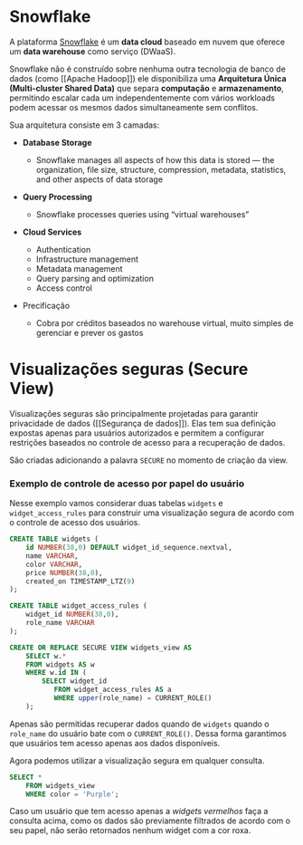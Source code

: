 # Snowflake

A plataforma [Snowflake](https://www.snowflake.com/pt_br/) é um **data cloud** baseado em nuvem que oferece um **data warehouse** como serviço (DWaaS).

Snowflake não é construído sobre nenhuma outra tecnologia de banco de dados (como [[Apache Hadoop]]) ele disponibiliza uma **Arquitetura Única (Multi-cluster Shared Data)** que separa **computação** e **armazenamento**, permitindo escalar cada um independentemente com vários workloads podem acessar os mesmos dados simultaneamente sem conflitos.

Sua arquitetura consiste em 3 camadas:

- **Database Storage**
	- Snowflake manages all aspects of how this data is stored — the organization, file size, structure, compression, metadata, statistics, and other aspects of data storage

- **Query Processing**
	- Snowflake processes queries using “virtual warehouses”

- **Cloud Services**
	- Authentication
	- Infrastructure management
	- Metadata management
	- Query parsing and optimization
	- Access control

- Precificação
	- Cobra por créditos baseados no warehouse virtual, muito simples de gerenciar e prever os gastos

# Visualizações seguras (Secure View)

Visualizações seguras são principalmente projetadas para garantir privacidade de dados ([[Segurança de dados]]). Elas tem sua definição expostas apenas para usuários autorizados e permitem a configurar restrições baseados no controle de acesso para a recuperação de dados.

São criadas adicionando a palavra `SECURE` no momento de criação da view.

### Exemplo de controle de acesso por papel do usuário

Nesse exemplo vamos considerar duas tabelas `widgets` e `widget_access_rules` para construir uma visualização segura de acordo com o controle de acesso dos usuários.

```sql
CREATE TABLE widgets (
    id NUMBER(38,0) DEFAULT widget_id_sequence.nextval, 
    name VARCHAR,
    color VARCHAR,
    price NUMBER(38,0),
    created_on TIMESTAMP_LTZ(9)
);

CREATE TABLE widget_access_rules (
    widget_id NUMBER(38,0),
    role_name VARCHAR
);

CREATE OR REPLACE SECURE VIEW widgets_view AS
    SELECT w.*
	FROM widgets AS w
	WHERE w.id IN (
		SELECT widget_id
		   FROM widget_access_rules AS a
		   WHERE upper(role_name) = CURRENT_ROLE()
	);
```

Apenas são permitidas recuperar dados quando de `widgets` quando o `role_name` do usuário bate com o `CURRENT_ROLE()`. Dessa forma garantimos que usuários tem acesso apenas aos dados disponíveis.

Agora podemos utilizar a visualização segura em qualquer consulta.

```sql
SELECT *
    FROM widgets_view
    WHERE color = 'Purple';
```

Caso um usuário que tem acesso apenas a *widgets vermelhos* faça a consulta acima, como os dados são previamente filtrados de acordo com o seu papel, não serão retornados nenhum widget com a cor roxa.